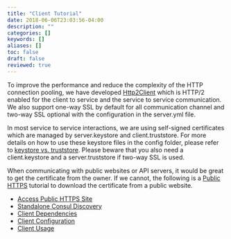 ```yaml
---
title: "Client Tutorial"
date: 2018-06-06T23:03:56-04:00
description: ""
categories: []
keywords: []
aliases: []
toc: false
draft: false
reviewed: true
---
```


To improve the performance and reduce the complexity of the HTTP connection pooling, we have developed [Http2Client][] which is HTTP/2 enabled for the client to service and the service to service communication. We also support one-way SSL by default for all communication channel and two-way SSL optional with the configuration in the server.yml file.

In most service to service interactions, we are using self-signed certificates which are managed by server.keystore and client.truststore. For more details on how to use these keystore files in the config folder, please refer to [keystore vs. truststore][]. Please beware that you also need a client.keystore and a server.truststore if two-way SSL is used. 

When communicating with public websites or API servers, it would be great to get the certificate from the owner. If we cannot, the following is a [Public HTTPS][] tutorial to download the certificate from a public website. 

- [Access Public HTTPS Site](/tutorial/client/public-https/)
- [Standalone Consul Discovery](/tutorial/client/consul-discovery/)
- [Client Dependencies](/tutorial/client/dependencies/)
- [Client Configuration](/tutorial/client/configuration/)
- [Client Usage](/tutorial/client/code/)


[keystore vs. truststore]: /tutorial/security/keystore-truststore/
[Public HTTPS]: /tutorial/client/public-https/
[Http2Client]: /concern/client/